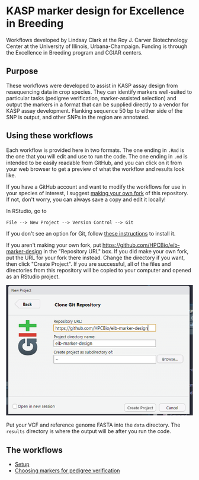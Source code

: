 # KASP marker design for Excellence in Breeding

Workflows developed by Lindsay Clark at the Roy J. Carver Biotechnology Center
at the University of Illinois, Urbana-Champaign. Funding is through the
Excellence in Breeding program and CGIAR centers.

## Purpose

These workflows were developed to assist in KASP assay design from resequencing
data in crop species.  They can identify markers well-suited to particular tasks
(pedigree verification, marker-assisted selection) and output the markers in
a format that can be supplied directly to a vendor for KASP assay development.
Flanking sequence 50 bp to either side of the SNP is output, and other SNPs in
the region are annotated.

## Using these workflows

Each workflow is provided here in two formats.  The one ending in `.Rmd` is the
one that you will edit and use to run the code.  The one ending in `.md` is
intended to be easily readable from GitHub, and you can click on it from your
web browser to get a preview of what the workflow and results look like.

If you have a GitHub account and want to modify the workflows for use in your
species of interest, I suggest
[making your own fork](https://docs.github.com/en/github/getting-started-with-github/fork-a-repo)
of this repository.  If not,
don't worry, you can always save a copy and edit it locally!

In RStudio, go to

```
File --> New Project --> Version Control --> Git
```

If you don't see an option for Git, follow
[these instructions](https://support.rstudio.com/hc/en-us/articles/200532077?version=1.2.1335&mode=desktop)
to install it.

If you aren't making your own fork, put https://github.com/HPCBio/eib-marker-design in
the "Repository URL" box.  If you did make your own fork, put the URL for your
fork there instead.  Change the directory if you want, then click "Create Project".
If you are successful, all of the files and directories from this repository will
be copied to your computer and opened as an RStudio project.

![Screenshot from RStudio](images/clone_git.PNG)

Put your VCF and reference genome FASTA into the `data` directory.  The `results`
directory is where the output will be after you run the code.

## The workflows

* [Setup](Setup.md)
* [Choosing markers for pedigree verification](Pedigree_verification.md)
